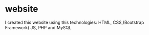 # website
I created this website using this technologies: HTML, CSS,(Bootstrap Framework) JS, PHP and MySQL
